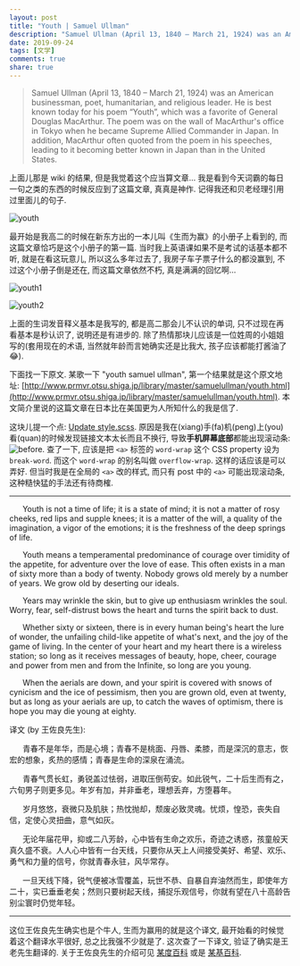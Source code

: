 ```yaml
---
layout: post
title: "Youth | Samuel Ullman"
description: "Samuel Ullman (April 13, 1840 – March 21, 1924) was an American businessman, poet, humanitarian, and religious leader. He is best known today for his poem “Youth”, which was a favorite of General Douglas MacArthur. The poem was on the wall of MacArthur's office in Tokyo when he became Supreme Allied Commander in Japan. In addition, MacArthur often quoted from the poem in his speeches, leading to it becoming better known in Japan than in the United States."
date: 2019-09-24
tags: [文学]
comments: true
share: true
---
```


> Samuel Ullman (April 13, 1840 – March 21, 1924) was an American businessman, poet, humanitarian, and religious leader. He is best known today for his poem “Youth”, which was a favorite of General Douglas MacArthur. The poem was on the wall of MacArthur's office in Tokyo when he became Supreme Allied Commander in Japan. In addition, MacArthur often quoted from the poem in his speeches, leading to it becoming better known in Japan than in the United States.

上面儿那是 wiki 的结果, 但是我觉着这个应当算文章... 我是看到今天词霸的每日一句之类的东西的时候反应到了这篇文章, 真真是神作. 记得我还和贝老经理引用过里面儿的句子.

![youth](https://upload.cc/i1/2019/09/24/8enpiV.png)

最开始是我高二的时候在新东方出的一本儿叫《生而为赢》的小册子上看到的, 而这篇文章恰巧是这个小册子的第一篇. 当时我上英语课如果不是考试的话基本都不听, 就是在看这玩意儿, 所以这么多年过去了, 我房子车子票子什么的都没赢到, 不过这个小册子倒是还在, 而这篇文章依然不朽, 真是满满的回忆啊... 

![youth1](https://upload.cc/i1/2019/09/24/v8LcMU.jpeg)

![youth2](https://upload.cc/i1/2019/09/24/OeUsAW.jpeg)

上面的生词发音释义基本是我写的, 都是高二那会儿不认识的单词, 只不过现在再看基本是秒认识了, 说明还是有进步的. 除了热情那块儿应该是一位姓周的小姐姐写的(套用现在的术语, 当然就年龄而言她确实还是比我大, 孩子应该都能打酱油了😂).

下面找一下原文. 某歌一下 "youth samuel ullman", 第一个结果就是这个原文地址: [http://www.prmvr.otsu.shiga.jp/library/master/samuelullman/youth.html](http://www.prmvr.otsu.shiga.jp/library/master/samuelullman/youth.html). 本文简介里说的这篇文章在日本比在美国更为人所知什么的我是信了.

这块儿提一个点: [Update style.scss](https://github.com/aweekj/kiko-now/pull/29/commits/776491e952e1d57ae6f70608d38fe3c09c3f1a94). 原因是我在(xiang)手(fa)机(peng)上(you)看(quan)的时候发现链接文本太长而且不换行, 导致**手机屏幕底部**都能出现滚动条: ![before](https://upload.cc/i1/2019/10/18/SKjAWt.jpg). 查了一下, 应该是把 `<a>` 标签的 `word-wrap` 这个 CSS property 设为 `break-word`. 而这个 `word-wrap` 的别名叫做 `overflow-wrap`. 这样的话应该是可以弄好. 但当时我是在全局的 `<a>` 改的样式, 而只有 post 中的 `<a>` 可能出现滚动条, 这种糙快猛的手法还有待商榷.

---

&nbsp;&nbsp;&nbsp;&nbsp;&nbsp;&nbsp;Youth is not a time of life; it is a state of mind; it is not a matter of rosy cheeks, red lips and supple knees; it is a matter of the will, a quality of the imagination, a vigor of the emotions; it is the freshness of the deep springs of life.

&nbsp;&nbsp;&nbsp;&nbsp;&nbsp;&nbsp;Youth means a temperamental predominance of courage over timidity of the appetite, for adventure over the love of ease.  This often exists in a man of sixty more than a body of twenty.  Nobody grows old merely by a number of years.  We grow old by deserting our ideals.

&nbsp;&nbsp;&nbsp;&nbsp;&nbsp;&nbsp;Years may wrinkle the skin, but to give up enthusiasm wrinkles the soul.  Worry, fear, self-distrust bows the heart and turns the spirit back to dust.

&nbsp;&nbsp;&nbsp;&nbsp;&nbsp;&nbsp;Whether sixty or sixteen, there is in every human being's heart the lure of wonder, the unfailing child-like appetite of what's next, and the joy of the game of living.  In the center of your heart and my heart there is a wireless station; so long as it receives messages of beauty, hope, cheer, courage and power from men and from the Infinite, so long are you young.

&nbsp;&nbsp;&nbsp;&nbsp;&nbsp;&nbsp;When the aerials are down, and your spirit is covered with snows of cynicism and the ice of pessimism, then you are grown old, even at twenty, but as long as your aerials are up, to catch the waves of optimism, there is hope you may die young at eighty.


译文 (by 王佐良先生):

&nbsp;&nbsp;&nbsp;&nbsp;&nbsp;&nbsp;青春不是年华，而是心境；青春不是桃面、丹唇、柔膝，而是深沉的意志，恢宏的想象，炙热的感情；青春是生命的深泉在涌流。

&nbsp;&nbsp;&nbsp;&nbsp;&nbsp;&nbsp;青春气贯长虹，勇锐盖过怯弱，进取压倒苟安。如此锐气，二十后生而有之，六旬男子则更多见。年岁有加，并非垂老，理想丢弃，方堕暮年。

&nbsp;&nbsp;&nbsp;&nbsp;&nbsp;&nbsp;岁月悠悠，衰微只及肌肤；热忱抛却，颓废必致灵魂。忧烦，惶恐，丧失自信，定使心灵扭曲，意气如灰。

&nbsp;&nbsp;&nbsp;&nbsp;&nbsp;&nbsp;无论年届花甲，抑或二八芳龄，心中皆有生命之欢乐，奇迹之诱惑，孩童般天真久盛不衰。人人心中皆有一台天线，只要你从天上人间接受美好、希望、欢乐、勇气和力量的信号，你就青春永驻，风华常存。

&nbsp;&nbsp;&nbsp;&nbsp;&nbsp;&nbsp;一旦天线下降，锐气便被冰雪覆盖，玩世不恭、自暴自弃油然而生，即使年方二十，实已垂垂老矣；然则只要树起天线，捕捉乐观信号，你就有望在八十高龄告别尘寰时仍觉年轻。

---

这位王佐良先生确实也是个牛人, 生而为赢用的就是这个译文, 最开始看的时候觉着这个翻译水平很好, 总之比我强不少就是了. 这次查了一下译文, 验证了确实是王老先生翻译的. 关于王佐良先生的介绍可见 [某度百科](https://baike.baidu.com/item/王佐良/4903) 或是 [某基百科](https://zh.wikipedia.org/wiki/王佐良).